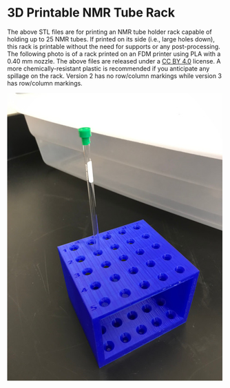 # 3D Printable NMR Tube Rack

The above STL files are for printing an NMR tube holder rack capable of holding up to 25 NMR tubes. If printed on its side (i.e., large holes down), this rack is printable without the need for supports or any post-processing. The following photo is of a rack printed on an FDM printer using PLA with a 0.40 mm nozzle. The above files are released under a [CC BY 4.0](https://creativecommons.org/licenses/by/4.0/) license. A more chemically-resistant plastic is recommended if you anticipate any spillage on the rack. Version 2 has no row/column markings while version 3 has row/column markings.

![top](NMR_tube_rack_top.jpg)
